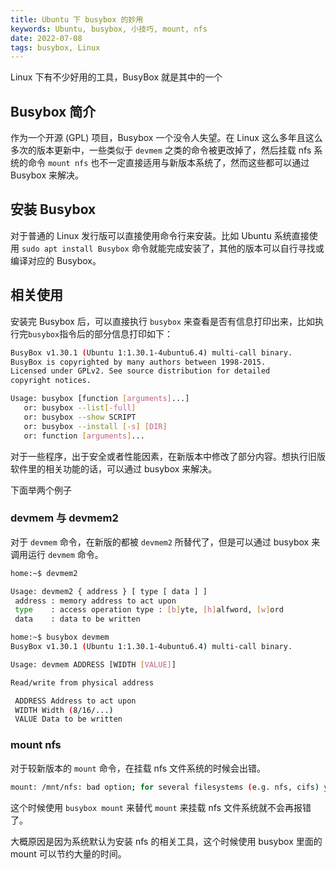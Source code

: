 ```yaml
---
title: Ubuntu 下 busybox 的妙用
keywords: Ubuntu, busybox, 小技巧, mount, nfs
date: 2022-07-08
tags: busybox, Linux
---
```


Linux 下有不少好用的工具，BusyBox 就是其中的一个

<!-- more -->

## Busybox 简介

作为一个开源 (GPL) 项目，Busybox 一个没令人失望。在 Linux 这么多年且这么多次的版本更新中，一些类似于 `devmem` 之类的命令被更改掉了，然后挂载 nfs 系统的命令 `mount nfs` 也不一定直接适用与新版本系统了，然而这些都可以通过 Busybox 来解决。

## 安装 Busybox

对于普通的 Linux 发行版可以直接使用命令行来安装。比如 Ubuntu 系统直接使用 `sudo apt install Busybox` 命令就能完成安装了，其他的版本可以自行寻找或编译对应的 Busybox。

## 相关使用

安装完 Busybox 后，可以直接执行 `busybox` 来查看是否有信息打印出来，比如执行完`busybox`指令后的部分信息打印如下：

```bash
BusyBox v1.30.1 (Ubuntu 1:1.30.1-4ubuntu6.4) multi-call binary.
BusyBox is copyrighted by many authors between 1998-2015.
Licensed under GPLv2. See source distribution for detailed
copyright notices.

Usage: busybox [function [arguments]...]
   or: busybox --list[-full]
   or: busybox --show SCRIPT
   or: busybox --install [-s] [DIR]
   or: function [arguments]...
```

对于一些程序，出于安全或者性能因素，在新版本中修改了部分内容。想执行旧版软件里的相关功能的话，可以通过 busybox 来解决。

下面举两个例子

### devmem 与 devmem2

对于 `devmem` 命令，在新版的都被 `devmem2` 所替代了，但是可以通过 busybox 来调用运行 `devmem` 命令。

```bash
home:~$ devmem2 

Usage: devmem2 { address } [ type [ data ] ]
 address : memory address to act upon
 type    : access operation type : [b]yte, [h]alfword, [w]ord
 data    : data to be written

```

```bash
home:~$ busybox devmem
BusyBox v1.30.1 (Ubuntu 1:1.30.1-4ubuntu6.4) multi-call binary.

Usage: devmem ADDRESS [WIDTH [VALUE]]

Read/write from physical address

 ADDRESS Address to act upon
 WIDTH Width (8/16/...)
 VALUE Data to be written
```

### mount nfs

对于较新版本的 `mount` 命令，在挂载 nfs 文件系统的时候会出错。

```bash
mount: /mnt/nfs: bad option; for several filesystems (e.g. nfs, cifs) you might need a /sbin/mount.<type> helper program.
```
这个时候使用 `busybox mount` 来替代 `mount` 来挂载 nfs 文件系统就不会再报错了。

大概原因是因为系统默认为安装 nfs 的相关工具，这个时候使用 busybox 里面的 mount 可以节约大量的时间。